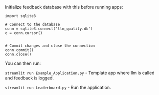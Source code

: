 Initialize feedback database with this before running apps:

```
import sqlite3

# Connect to the database
conn = sqlite3.connect('llm_quality.db')
c = conn.cursor()


# Commit changes and close the connection
conn.commit()
conn.close()
```

You can then run:

`streamlit run Example_Application.py` - Template app where llm is called and feedback is logged.

`streamlit run Leaderboard.py` - Run the application.
